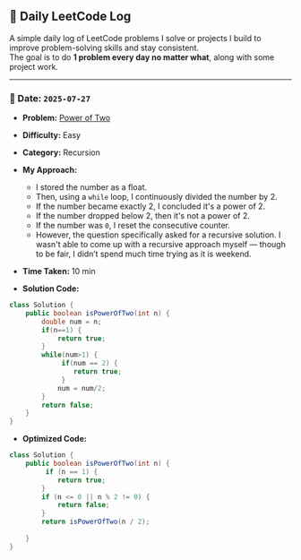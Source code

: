 ## 📘 Daily LeetCode Log

A simple daily log of LeetCode problems I solve or projects I build to improve problem-solving skills and stay consistent.  
The goal is to do **1 problem every day no matter what**, along with some project work.


---


### 📅 Date: `2025-07-27`

- **Problem:** [Power of Two](https://leetcode.com/problems/max-consecutive-ones/)
- **Difficulty:** Easy  
- **Category:** Recursion  
- **My Approach:**  
  - I stored the number as a float.
  - Then, using a `while` loop, I continuously divided the number by 2.
  - If the number became exactly 2, I concluded it's a power of 2.
  - If the number dropped below 2, then it's not a power of 2.
  - If the number was `0`, I reset the consecutive counter.
  - However, the question specifically asked for a recursive solution. I wasn't able to come up with a recursive approach myself — though to be fair, I didn’t spend much time trying as it is weekend.

- **Time Taken:** 10 min  

- **Solution Code:**

```java
class Solution {
    public boolean isPowerOfTwo(int n) {
        double num = n; 
        if(n==1) {
            return true;
        }
        while(num>1) {
             if(num == 2) {
                return true;
             }
            num = num/2;
        }
        return false;
    }
}
```

- **Optimized Code:**

```java
class Solution {
    public boolean isPowerOfTwo(int n) {
         if (n == 1) {
            return true;
        }
        if (n <= 0 || n % 2 != 0) {
            return false;
        }
        return isPowerOfTwo(n / 2);
    
    }
}
